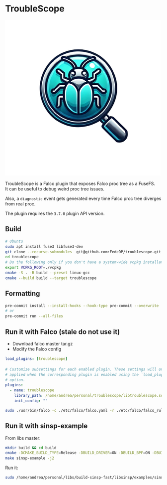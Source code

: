 # TroubleScope

![](brand/troublescope.png)

TroubleScope is a Falco plugin that exposes Falco proc tree as a FuseFS.  
It can be useful to debug weird proc tree issues.

Also, a `diagnostic` event gets generated every time Falco proc tree diverges from real proc.

The plugin requires the `3.7.0` plugin API version.

## Build

```bash
# Ubuntu
sudo apt install fuse3 libfuse3-dev
git clone --recurse-submodules  git@github.com:FedeDP/troublescope.git
cd troublescope
# Do the following only if you don't have a system-wide vcpkg installation
export VCPKG_ROOT=./vcpkg
cmake -S . -B build --preset linux-gcc
cmake --build build --target troublescope
```

## Formatting

```bash
pre-commit install --install-hooks --hook-type pre-commit --overwrite
# or
pre-commit run --all-files
```

## Run it with Falco (stale do not use it)

- Download falco master tar.gz
- Modify the Falco config

```yaml
load_plugins: [troublescope]

# Customize subsettings for each enabled plugin. These settings will only be
# applied when the corresponding plugin is enabled using the `load_plugins`
# option.
plugins:
  - name: troublescope
    library_path: /home/andrea/personal/troublescope/libtroublescope.so
    init_config: ""
```

```bash
sudo ./usr/bin/falco -c ./etc/falco/falco.yaml -r ./etc/falco/falco_rules.yaml
```

## Run it with sinsp-example

From libs master:

```bash
mkdir build && cd build
cmake -DCMAKE_BUILD_TYPE=Release -DBUILD_DRIVER=ON -DBUILD_BPF=ON -DBUILD_LIBSCAP_MODERN_BPF=ON -DMODERN_BPF_DEBUG_MODE=ON -DUSE_BUNDLED_DEPS=ON -DMINIMAL_BUILD=ON ..
make sinsp-example -j2 
```

Run it:

```bash
sudo /home/andrea/personal/libs/build-sinsp-fast/libsinsp/examples/sinsp-example -p "/home/andrea/personal/troublescope/build/libtroublescope.so|{\"fs_root\": \"/tmp/troublescope\"}" -m -f "evt.type in (open)" 
```
